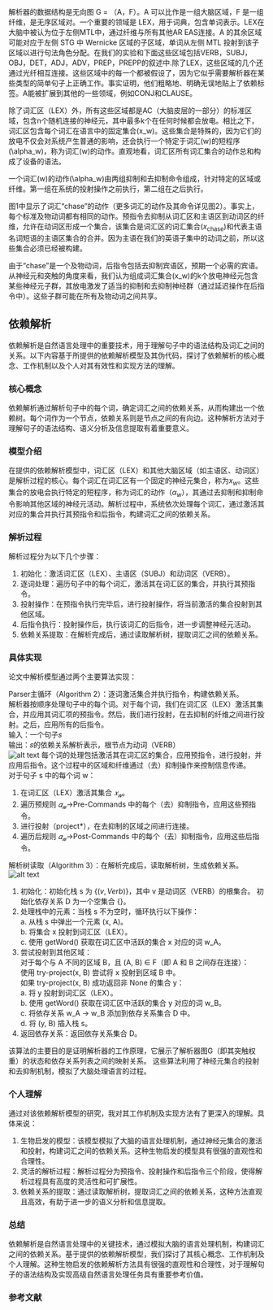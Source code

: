 解析器的数据结构是无向图 G = （A，F）。A 可以比作是一组大脑区域，F 是一组纤维，是无序区域对。一个重要的领域是 LEX，用于词典，包含单词表示。LEX在大脑中被认为位于左侧MTL中，通过纤维与所有其他AR EAS连接。A 的其余区域可能对应于左侧 STG 中 Wernicke 区域的子区域，单词从左侧 MTL 投射到该子区域以进行句法角色分配。在我们的实验和下面这些区域包括VERB，SUBJ，OBJ，DET，ADJ，ADV，PREP，PREPP的叙述中.除了LEX，这些区域的几个还通过光纤相互连接。这些区域中的每一个都被假设了，因为它似乎需要解析器在某些类型的简单句子上正确工作。事实证明，他们粗略地、明确无误地贴上了依赖标签。A能被扩展到其他的一些领域，例如CONJ和CLAUSE。

除了词汇区（LEX）外，所有这些区域都是AC（大脑皮层的一部分）的标准区域，包含n个随机连接的神经元，其中最多k个在任何时候都会放电。相比之下，词汇区包含每个词汇在语言中的固定集合\(x_w\)。这些集合是特殊的，因为它们的放电不仅会对系统产生普通的影响，还会执行一个特定于词汇\(w\)的短程序\(\alpha_w\)，称为词汇\(w\)的动作。直观地看，词汇区所有词汇集合的动作总和构成了设备的语法。

一个词汇\(w\)的动作\(\alpha_w\)由两组抑制和去抑制命令组成，针对特定的区域或纤维。第一组在系统的投射操作之前执行，第二组在之后执行。

图1中显示了词汇“chase”的动作（更多词汇的动作及其命令详见图2）。事实上，每个标准及物动词都有相同的动作。预指令去抑制从词汇区和主语区到动词区的纤维，允许在动词区形成一个集合，该集合是词汇区的词汇集合\($x_{\text{chase}}$\)和代表主语名词短语的主语区集合的合并。因为主语在我们的英语子集中的动词之前，所以这些集合必须已经被构建。

由于“chase”是一个及物动词，后指令包括去抑制宾语区，预期一个必需的宾语。从神经元和突触的角度来看，我们认为组成词汇集合\(x_w\)的k个放电神经元包含某些神经元子群，其放电激发了适当的抑制和去抑制神经群（通过延迟操作在后指令中）。这些子群可能在所有及物动词之间共享。

## 依赖解析
依赖解析是自然语言处理中的重要技术，用于理解句子中的语法结构及词汇之间的关系。以下内容基于所提供的依赖解析模型及其伪代码，探讨了依赖解析的核心概念、工作机制以及个人对其有效性和实现方法的理解。
### 核心概念
依赖解析通过解析句子中的每个词，确定词汇之间的依赖关系，从而构建出一个依赖树。每个词作为一个节点，依赖关系则是节点之间的有向边。这种解析方法对于理解句子的语法结构、语义分析及信息提取有着重要意义。
### 模型介绍
在提供的依赖解析模型中，词汇区（LEX）和其他大脑区域（如主语区、动词区）是解析过程的核心。每个词汇在词汇区有一个固定的神经元集合，称为$x_w$。这些集合的放电会执行特定的短程序，称为词汇的动作（$α_w$），其通过去抑制和抑制命令影响其他区域的神经元活动。解析过程中，系统依次处理每个词汇，通过激活其对应的集合并执行其预指令和后指令，构建词汇之间的依赖关系。
### 解析过程
解析过程分为以下几个步骤：

1. 初始化：激活词汇区（LEX）、主语区（SUBJ）和动词区（VERB）。  
2. 逐词处理：遍历句子中的每个词汇，激活其在词汇区的集合，并执行其预指令。  
3. 投射操作：在预指令执行完毕后，进行投射操作，将当前激活的集合投射到其他区域。  
4. 后指令执行：投射操作后，执行该词汇的后指令，进一步调整神经元活动。  
5. 依赖关系提取：在解析完成后，通过读取解析树，提取词汇之间的依赖关系。  
### 具体实现
论文中解析模型通过两个主要算法实现：

Parser主循环（Algorithm 2）：逐词激活集合并执行指令，构建依赖关系。   
解析器按顺序处理句子中的每个词。对于每个词，我们在词汇区（LEX）激活其集合，并应用其词汇项的预指令。然后，我们进行投射，在去抑制的纤维之间进行投射。之后，应用所有的后指令。   
输入：一个句子𝑠  
输出：𝑠的依赖关系解析表示，根节点为动词（VERB）  
![alt text](image-3.png)
每个词的处理包括激活其在词汇区的集合，应用预指令，进行投射，并应用后指令。这个过程中的区域和纤维通过（去）抑制操作来控制信息传递。  
对于句子 s 中的每个词 w：
1. 在词汇区（LEX）激活其集合 $𝑥_𝑤$​。
2. 遍历预规则 $𝛼_𝑤$→Pre-Commands 中的每个（去）抑制指令，应用这些预指令。
3. 进行投射（project*），在去抑制的区域之间进行连接。
4. 遍历后规则 $𝛼_𝑤$→Post-Commands 中的每个（去）抑制指令，应用这些后指令。
 
解析树读取（Algorithm 3）：在解析完成后，读取解析树，生成依赖关系。  
![alt text](image-4.png)   
1. 初始化：初始化栈 s 为 \{$(v, Verb)$\}，其中 v 是动词区（VERB）的根集合。
初始化依存关系 D 为一个空集合 {}。
2. 处理栈中的元素：当栈 s 不为空时，循环执行以下操作：  
   a. 从栈 s 中弹出一个元素 (x, A)。  
   b. 将集合 x 投射到词汇区（LEX）。  
   c. 使用 getWord() 获取在词汇区中活跃的集合 x 对应的词 w_A。
3. 尝试投射到其他区域：  
   对于每个与 A 不同的区域 B，且 (A, B) ∈ F（即 A 和 B 之间存在连接）：  
   使用 try-project(x, B) 尝试将 x 投射到区域 B 中。  
   如果 try-project(x, B) 成功返回非 None 的集合 y：  
   a. 将 y 投射到词汇区（LEX）。  
   b. 使用 getWord() 获取在词汇区中活跃的集合 y 对应的词 w_B。  
   c. 将依存关系 w_A -> w_B 添加到依存关系集合 D 中。  
   d. 将 (y, B) 插入栈 s。
4. 返回依存关系：返回依存关系集合 D。

该算法的主要目的是证明解析器的工作原理，它展示了解析器图G（即其突触权重）的状态和依存关系列表之间的映射关系。
这些算法利用了神经元集合的投射和去抑制机制，模拟了大脑处理语言的过程。
### 个人理解
通过对该依赖解析模型的研究，我对其工作机制及实现方法有了更深入的理解。具体来说：

1. 生物启发的模型：该模型模拟了大脑的语言处理机制，通过神经元集合的激活和投射，构建词汇之间的依赖关系。这种生物启发的模型具有很强的直观性和合理性。  
2. 灵活的解析过程：解析过程分为预指令、投射操作和后指令三个阶段，使得解析过程具有高度的灵活性和可扩展性。  
3. 依赖关系的提取：通过读取解析树，提取词汇之间的依赖关系，这种方法直观且高效，有助于进一步的语义分析和信息提取。
### 总结
依赖解析是自然语言处理中的关键技术，通过模拟大脑的语言处理机制，构建词汇之间的依赖关系。基于提供的依赖解析模型，我们探讨了其核心概念、工作机制及个人理解。这种生物启发的依赖解析方法具有很强的直观性和合理性，对于理解句子的语法结构及实现高级自然语言处理任务具有重要参考价值。

### 参考文献